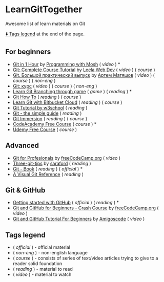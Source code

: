 # LearnGitTogether
Awesome list of learn materials on Git

[:arrow_down: Tags legend](#tags-legend) at the end of the page.

## For beginners

- [Git in 1 Hour](https://youtu.be/8JJ101D3knE) by [Programming with Mosh](https://www.youtube.com/c/programmingwithmosh) ( _video_ ) *
- [Git: Complete Course Tutorial](https://www.youtube.com/watch?v=vMdSqMf6BPY&list=PL_euSNU_eLbegnt7aR8I1gXfLhKZbxnYX) by [Leela Web Dev](https://www.youtube.com/c/LeelaWebDev) ( _video_ ) ( _course_ )
- [Git. Большой практический выпуск](https://www.youtube.com/watch?v=SEvR78OhGtw) by [Артем Матяшов](https://www.youtube.com/channel/UCJHS22_QyRowmNAaxoUd4dA) ( _video_ ) ( _course_ ) ( _non-eng_ )
- [Git: курс](https://www.youtube.com/playlist?list=PLDyvV36pndZFHXjXuwA_NywNrVQO0aQqb) ( _video_ ) ( _course_ ) ( _non-eng_ ) 
- [Learn Git Branching through game](https://learngitbranching.js.org/) ( _game_ ) ( _reading_ ) *
- [Git How To](https://githowto.com/uk) ( _reading_ ) ( _course_ )
- [Learn Git with Bitbucket Cloud](https://www.atlassian.com/git/tutorials/learn-git-with-bitbucket-cloud) ( _reading_ ) ( _course_ )
- [Git Tutorial by w3school](https://www.w3schools.com/git/) ( _reading_ )
- [Git - the simple guide](http://up1.github.io/git-guide/index.html) ( _reading_ )
- [Git Immersion](https://gitimmersion.com/index.html) ( _reading_ ) ( _course_ )
- [CodeAcademy Free Course](https://www.codecademy.com/learn/learn-git?periods=year&utm_source=pepperjam&utm_medium=affiliate&utm_term=214453&clickId=4208915523&pj_creativeid=8-12462&pj_publisherid=214453) ( _course_ ) *
- [Udemy Free Course](https://www.udacity.com/course/version-control-with-git--ud123?irclickid=X8KTyLyCxxyNTbgQNSSAlymTUkAxo6zuc2jQTM0&irgwc=1&utm_source=affiliate&utm_medium=&aff=245992&utm_term=&utm_campaign=__&utm_content=&adid=786224) ( _course_ )


## Advanced 

- [Git for Profesionals](https://www.youtube.com/watch?v=Uszj_k0DGsg) by [freeCodeCamp.org](https://www.youtube.com/c/Freecodecamp) ( _video_ ) 
- [Three-git-tips](https://github.com/saraford/three-git-tips) by [saraford](https://github.com/saraford) ( _reading_ )
- [Git - Book](https://git-scm.com/book/en/v2) ( _reading_ ) ( _official_ ) *
- [A Visual Git Reference](https://marklodato.github.io/visual-git-guide/index-en.html) ( _reading_ )

## Git & GitHub

- [Getting started with GitHub](https://docs.github.com/en/get-started) ( _official_ ) ( _reading_ ) *
- [Git and GitHub for Beginners - Crash Course](https://www.youtube.com/watch?v=RGOj5yH7evk) by [freeCodeCamp.org](https://www.youtube.com/c/Freecodecamp)  ( _video_ )
- [Git and GitHub Tutorial For Beginners](https://www.youtube.com/watch?v=3fUbBnN_H2c) by [Amigoscode](https://www.youtube.com/c/amigoscode) ( _video_ )

## Tags legend

- ( _official_ ) - official material
- ( _non-eng_ ) - non-english language
- ( _course_ ) - consists of series of text/video articles trying to give to a reader solid foundation
- ( _reading_ ) - material to read
- ( _video_ ) - material to watch
